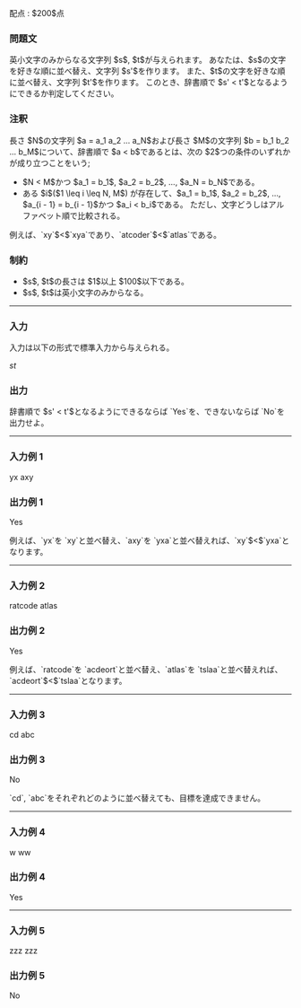 
<div>

<span>

<span>

<p>
配点 : $200$点
</p>

<div>

<section>

### **問題文**

<p>
英小文字のみからなる文字列 $s$, $t$が与えられます。
あなたは、$s$の文字を好きな順に並べ替え、文字列 $s'$を作ります。
また、$t$の文字を好きな順に並べ替え、文字列 $t'$を作ります。
このとき、辞書順で $s' < t'$となるようにできるか判定してください。
</p>

</section>

</div>

<div>

<section>

### **注釈**

<p>
長さ $N$の文字列 $a = a_1 a_2 ... a_N$および長さ $M$の文字列 $b = b_1 b_2 ... b_M$について、辞書順で $a < b$であるとは、次の $2$つの条件のいずれかが成り立つことをいう;
</p>

<ul>

<li>
$N < M$かつ $a_1 = b_1$, $a_2 = b_2$, ..., $a_N = b_N$である。
</li>

<li>
ある $i$($1 \leq i \leq N, M$) が存在して、$a_1 = b_1$, $a_2 = b_2$, ..., $a_{i - 1} = b_{i - 1}$かつ $a_i < b_i$である。 ただし、文字どうしはアルファベット順で比較される。
</li>

</ul>

<p>
例えば、`xy`$<$`xya`であり、`atcoder`$<$`atlas`である。
</p>

</section>

</div>

<div>

<section>

### **制約**

<ul>

<li>
$s$, $t$の長さは $1$以上 $100$以下である。
</li>

<li>
$s$, $t$は英小文字のみからなる。
</li>

</ul>

</section>

</div>

---

<div>

<div>

<section>

### **入力**

<p>
入力は以下の形式で標準入力から与えられる。
</p>

<div>

$s$$t$
</div>

</section>

</div>

<div>

<section>

### **出力**

<p>
辞書順で $s' < t'$となるようにできるならば `Yes`を、できないならば `No`を出力せよ。
</p>

</section>

</div>

</div>

---

<div>

<section>

### **入力例 1**

<div>

yx
axy

</div>

</section>

</div>

<div>

<section>

### **出力例 1**

<div>

Yes

</div>

<p>
例えば、`yx`を `xy`と並べ替え、`axy`を `yxa`と並べ替えれば、`xy`$<$`yxa`となります。
</p>

</section>

</div>

---

<div>

<section>

### **入力例 2**

<div>

ratcode
atlas

</div>

</section>

</div>

<div>

<section>

### **出力例 2**

<div>

Yes

</div>

<p>
例えば、`ratcode`を `acdeort`と並べ替え、`atlas`を `tslaa`と並べ替えれば、`acdeort`$<$`tslaa`となります。
</p>

</section>

</div>

---

<div>

<section>

### **入力例 3**

<div>

cd
abc

</div>

</section>

</div>

<div>

<section>

### **出力例 3**

<div>

No

</div>

<p>
`cd`, `abc`をそれぞれどのように並べ替えても、目標を達成できません。
</p>

</section>

</div>

---

<div>

<section>

### **入力例 4**

<div>

w
ww

</div>

</section>

</div>

<div>

<section>

### **出力例 4**

<div>

Yes

</div>

</section>

</div>

---

<div>

<section>

### **入力例 5**

<div>

zzz
zzz

</div>

</section>

</div>

<div>

<section>

### **出力例 5**

<div>

No

</div>

</section>

</div>

</span>

</span>

</div>
